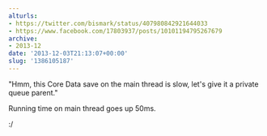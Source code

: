 ```yaml
---
alturls:
- https://twitter.com/bismark/status/407980842921644033
- https://www.facebook.com/17803937/posts/10101194795267679
archive:
- 2013-12
date: '2013-12-03T21:13:07+00:00'
slug: '1386105187'
---
```


"Hmm, this Core Data save on the main thread is slow, let's give it a private queue parent."

Running time on main thread goes up 50ms.

:/

